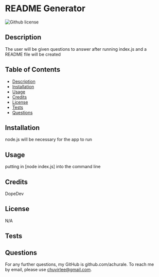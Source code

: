 # README Generator
![Github license](https://img.shields.io/badge/license-N/A-blue.svg)
  ## Description
  The user will be given questions to answer after running index.js and a README file will be created

  ## Table of Contents
  * [Description](#description)
  * [Installation](#installation)
  * [Usage](#usage)
  * [Credits](#credit)
  * [License](#license)
  * [Tests](#tests)
  * [Questions](#question)

  ## Installation
  node.js will be necessary for the app to run

  ## Usage
  putting in [node index.js] into the command line

  ## Credits
  DopeDev

  ## License
  N/A

  ## Tests
  

  ## Questions
  For any further questions, my GitHub is github.com/achurale.
  To reach me by email, please use chuyirlee@gmail.com.


